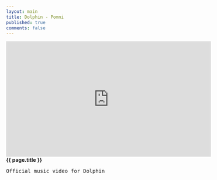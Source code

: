 ```yaml
---
layout: main
title: Dolphin - Pomni
published: true
comments: false
---
```


<div>
	<div class="media">
         <iframe width="560" height="315" src="https://www.youtube.com/embed/63Lo1XvbMDY?rel=0" frameborder="0" allowfullscreen=""></iframe>
    </div>
    <div class="text">
        <div>
            <strong>
                {{ page.title }}
            </strong>
        </div>
        <pre>Official music video for Dolphin </pre>
    </div>
</div>